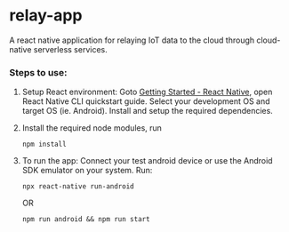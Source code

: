 # relay-app
A react native application for relaying IoT data to the cloud through cloud-native serverless services.

### Steps to use:

1. Setup React environment:
Goto [Getting Started - React Native](https://facebook.github.io/react-native/docs/getting-started.html#android-development-environment.), open React Native CLI quickstart guide. Select your development OS and target OS (ie. Android). Install and setup the required dependencies.

2. Install the required node modules, run

    ``` npm install ```

3. To run the app: 
Connect your test android device or use the Android SDK emulator on your system.
Run:

    ``` npx react-native run-android ```

    OR

    ``` npm run android && npm run start ```